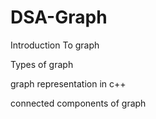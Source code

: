 # DSA-Graph

Introduction To graph

Types of graph

graph representation in c++

connected components of graph
